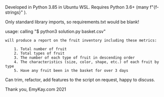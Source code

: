 Developed in Python 3.85 in Ubuntu WSL.
Requires Python 3.6+ (many f"{f-strings}" ).

Only standard library imports, so requirements.txt would be blank!

usage:
    calling 
    "$ python3 solution.py basket.csv"

    will produce a report on the fruit inventory including these metrics:

        1. Total number of fruit
        2. Total types of fruit
        3. The number of each type of fruit in descending order
        4. The characteristics (size, color, shape, etc.) of each fruit by type
        5. Have any fruit been in the basket for over 3 days

Can trim, refactor, add features to the script on request, happy to discuss.

Thank you,
EmyKay.com
2021
